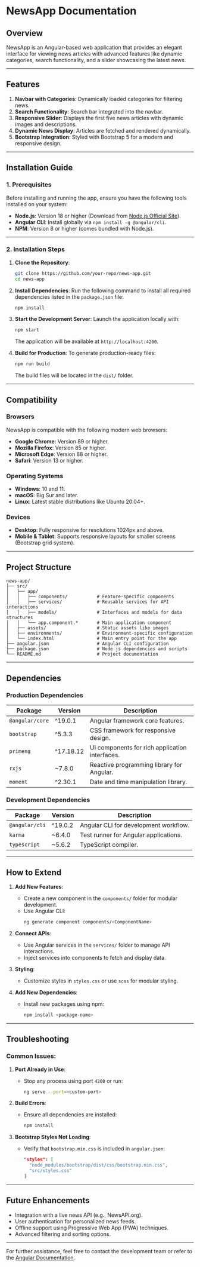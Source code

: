 
# NewsApp Documentation

## Overview
NewsApp is an Angular-based web application that provides an elegant interface for viewing news articles with advanced features like dynamic categories, search functionality, and a slider showcasing the latest news.

---

## Features
1. **Navbar with Categories**: Dynamically loaded categories for filtering news.
2. **Search Functionality**: Search bar integrated into the navbar.
3. **Responsive Slider**: Displays the first five news articles with dynamic images and descriptions.
4. **Dynamic News Display**: Articles are fetched and rendered dynamically.
5. **Bootstrap Integration**: Styled with Bootstrap 5 for a modern and responsive design.

---

## Installation Guide

### 1. Prerequisites
Before installing and running the app, ensure you have the following tools installed on your system:
- **Node.js**: Version 18 or higher (Download from [Node.js Official Site](https://nodejs.org)).
- **Angular CLI**: Install globally via `npm install -g @angular/cli`.
- **NPM**: Version 8 or higher (comes bundled with Node.js).

---

### 2. Installation Steps

1. **Clone the Repository**:
   ```bash
   git clone https://github.com/your-repo/news-app.git
   cd news-app
   ```

2. **Install Dependencies**:
   Run the following command to install all required dependencies listed in the `package.json` file:
   ```bash
   npm install
   ```

3. **Start the Development Server**:
   Launch the application locally with:
   ```bash
   npm start
   ```
   The application will be available at `http://localhost:4200`.

4. **Build for Production**:
   To generate production-ready files:
   ```bash
   npm run build
   ```
   The build files will be located in the `dist/` folder.

---

## Compatibility
### Browsers
NewsApp is compatible with the following modern web browsers:
- **Google Chrome**: Version 89 or higher.
- **Mozilla Firefox**: Version 85 or higher.
- **Microsoft Edge**: Version 88 or higher.
- **Safari**: Version 13 or higher.

### Operating Systems
- **Windows**: 10 and 11.
- **macOS**: Big Sur and later.
- **Linux**: Latest stable distributions like Ubuntu 20.04+.

### Devices
- **Desktop**: Fully responsive for resolutions 1024px and above.
- **Mobile & Tablet**: Supports responsive layouts for smaller screens (Bootstrap grid system).

---

## Project Structure
```
news-app/
├── src/
│   ├── app/
│   │   ├── components/           # Feature-specific components
│   │   ├── services/             # Reusable services for API interactions
│   │   ├── models/               # Interfaces and models for data structures
│   │   └── app.component.*       # Main application component
│   ├── assets/                   # Static assets like images
│   ├── environments/             # Environment-specific configuration
│   └── index.html                # Main entry point for the app
├── angular.json                  # Angular CLI configuration
├── package.json                  # Node.js dependencies and scripts
└── README.md                     # Project documentation
```

---

## Dependencies
### Production Dependencies
| Package               | Version    | Description                                      |
|-----------------------|------------|--------------------------------------------------|
| `@angular/core`       | ^19.0.1    | Angular framework core features.                |
| `bootstrap`           | ^5.3.3     | CSS framework for responsive design.            |
| `primeng`             | ^17.18.12  | UI components for rich application interfaces.  |
| `rxjs`                | ~7.8.0     | Reactive programming library for Angular.       |
| `moment`              | ^2.30.1    | Date and time manipulation library.             |

### Development Dependencies
| Package                       | Version    | Description                                      |
|-------------------------------|------------|--------------------------------------------------|
| `@angular/cli`                | ^19.0.2    | Angular CLI for development workflow.           |
| `karma`                       | ~6.4.0     | Test runner for Angular applications.           |
| `typescript`                  | ~5.6.2     | TypeScript compiler.                            |

---

## How to Extend
1. **Add New Features**:
   - Create a new component in the `components/` folder for modular development.
   - Use Angular CLI:
     ```bash
     ng generate component components/<ComponentName>
     ```

2. **Connect APIs**:
   - Use Angular services in the `services/` folder to manage API interactions.
   - Inject services into components to fetch and display data.

3. **Styling**:
   - Customize styles in `styles.css` or use `scss` for modular styling.

4. **Add New Dependencies**:
   - Install new packages using npm:
     ```bash
     npm install <package-name>
     ```

---

## Troubleshooting
### Common Issues:
1. **Port Already in Use**:
   - Stop any process using port `4200` or run:
     ```bash
     ng serve --port=<custom-port>
     ```

2. **Build Errors**:
   - Ensure all dependencies are installed:
     ```bash
     npm install
     ```

3. **Bootstrap Styles Not Loading**:
   - Verify that `bootstrap.min.css` is included in `angular.json`:
     ```json
     "styles": [
       "node_modules/bootstrap/dist/css/bootstrap.min.css",
       "src/styles.css"
     ]
     ```

---

## Future Enhancements
- Integration with a live news API (e.g., NewsAPI.org).
- User authentication for personalized news feeds.
- Offline support using Progressive Web App (PWA) techniques.
- Advanced filtering and sorting options.

---

For further assistance, feel free to contact the development team or refer to the [Angular Documentation](https://angular.io/docs).
